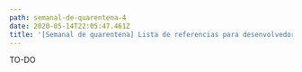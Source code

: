 ```yaml
---
path: semanal-de-quarentena-4
date: 2020-05-14T22:05:47.461Z
title: '[Semanal de quarentena] Lista de referencias para desenvolvedores'
---
```

TO-DO
